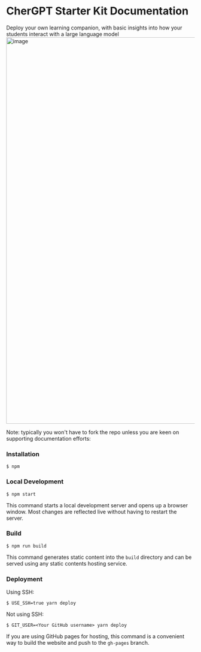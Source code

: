 # CherGPT Starter Kit Documentation
Deploy your own learning companion, with basic insights into how your students interact with a large language model
<img width="1030" alt="image" src="https://github.com/String-sg/chergpt-documentation/assets/44336310/87c74e40-31ff-4e85-ae40-a667e1949416">

Note: typically you won't have to fork the repo unless you are keen on supporting documentation efforts:
### Installation

```
$ npm
```

### Local Development

```
$ npm start
```

This command starts a local development server and opens up a browser window. Most changes are reflected live without having to restart the server.

### Build

```
$ npm run build
```

This command generates static content into the `build` directory and can be served using any static contents hosting service.

### Deployment

Using SSH:

```
$ USE_SSH=true yarn deploy
```

Not using SSH:

```
$ GIT_USER=<Your GitHub username> yarn deploy
```

If you are using GitHub pages for hosting, this command is a convenient way to build the website and push to the `gh-pages` branch.
